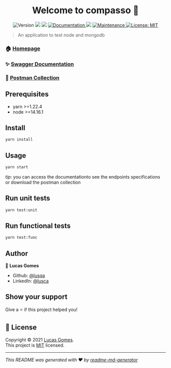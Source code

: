 <h1 align="center">Welcome to compasso 👋</h1>
<p align="center">
  <img alt="Version" src="https://img.shields.io/badge/version-1.0.0-blue.svg?cacheSeconds=2592000" />
  <img src="https://img.shields.io/badge/yarn-%3E%3D1.22.4-blue.svg" />
  <img src="https://img.shields.io/badge/node-%3E%3D14.16.1-blue.svg" />
  <a href="https://github.com/lusqa/compasso#readme" target="_blank">
    <img alt="Documentation" src="https://img.shields.io/badge/documentation-yes-brightgreen.svg" />
  </a>
  <img src="https://travis-ci.com/lusqa/compasso.svg?branch=main" />
  <a href="https://github.com/lusqa/compasso/graphs/commit-activity" target="_blank">
    <img alt="Maintenance" src="https://img.shields.io/badge/Maintained%3F-yes-green.svg" />
  </a>
  <a href="https://github.com/lusqa/compasso/blob/master/LICENSE" target="_blank">
    <img alt="License: MIT" src="https://img.shields.io/badge/license-MIT-green.svg" />
  </a>
</p>

> An application to test node and mongodb

### 🏠 [Homepage](https://github.com/lusqa/compasso#readme)

### ✨ [Swagger Documentation](https://test-compasso-uol.herokuapp.com/api/v1/docs)

### 📑 [Postman Collection](https://www.getpostman.com/collections/c5052a304ec0ccffc224)

## Prerequisites

- yarn >=1.22.4
- node >=14.16.1

## Install

```sh
yarn install
```

## Usage

```sh
yarn start
```

_tip_: you can access the documentationto see the endpoints specifications or download the postman collection

## Run unit tests

```sh
yarn test:unit
```

## Run functional tests

```sh
yarn test:func
```


## Author

👤 **Lucas Gomes**

* Github: [@lusqa](https://github.com/lusqa)
* LinkedIn: [@lusca](https://linkedin.com/in/lusca)

## Show your support

Give a ⭐️ if this project helped you!

## 📝 License

Copyright © 2021 [Lucas Gomes](https://github.com/lusqa).<br />
This project is [MIT](https://github.com/lusqa/compasso/blob/master/LICENSE) licensed.

***
_This README was generated with ❤️ by [readme-md-generator](https://github.com/kefranabg/readme-md-generator)_